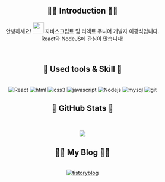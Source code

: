 <div align=center>

## 🤹‍♂️ Introduction 🤹‍♂️
안녕하세요! <img src="https://emojis.slackmojis.com/emojis/images/1531849430/4246/blob-sunglasses.gif?1531849430" width="30"/>
자바스크립트 및 리액트 주니어 개발자 이광식입니다.<br>
React와 NodeJS에 관심이 많습니다!

<br>




## :pushpin: Used tools &  Skill :pushpin:
<br>
<img alt="React" src="https://img.shields.io/badge/React-61DAFB?style=flat&logo=React&logoColor=white"/> 
<img alt="html" src="https://img.shields.io/badge/html5-E34F26?style=flat&logo=html5&logoColor=white"/> 
<img alt="css3" src="https://img.shields.io/badge/css3-1572B6?style=flat&logo=css3&logoColor=white"/> 
<img alt="javascript" src="https://img.shields.io/badge/javascript-F7DF1E?style=flat&logo=javascript&logoColor=white"/> 
<img alt="Nodejs" src="https://img.shields.io/badge/-Nodejs-43853d?style=flat-square&logo=Node.js&logoColor=white" />
<img alt="mysql" src="https://img.shields.io/badge/mysql-4479A1?style=flat&logo=mysql&logoColor=white"/>   
<img alt="git" src="https://img.shields.io/badge/git-F05032?style=flat&logo=git&logoColor=white"/> 

<br>

## :low_brightness:   GitHub Stats  :low_brightness: 
<br>

<img src="https://github-readme-stats.vercel.app/api?username=Kangsiii&theme=gruvbox_light&show_icons=true"/></a>



## 🧑‍💻 My Blog 🧑‍💻
<br>
 <a href='https://kangsii.tistory.com/' target='_blank'><img alt="tistoryblog" src="http://img.shields.io/badge/-Tistory-orange?style=flat&logo=Tistory&link=https://kangsii.tistory.com/" /></a>
</div>
